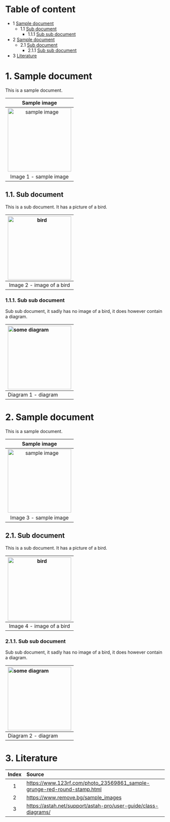 # Table of content

- 1 [Sample document](#chapter0)
	- 1.1 [Sub document](#chapter1)
		- 1.1.1 [Sub sub document](#chapter2)
- 2 [Sample document](#chapter3)
	- 2.1 [Sub document](#chapter4)
		- 2.1.1 [Sub sub document](#chapter5)
- 3 [Literature](#chapter6)

# 1. Sample document <a name="chapter0"></a>

This is a sample document.

|Sample image|
|:---:|
| <img width="200" src="https://previews.123rf.com/images/aquir/aquir1311/aquir131100316/23569861-sample-grunge-red-round-stamp.jpg"  alt="sample image"/> |
| Image 1 - sample image| 


## 1.1. Sub document <a name="chapter1"></a>

This is a sub document. It has a picture of a bird. 

| <img width="200" src="https://static.remove.bg/sample-gallery/graphics/bird-thumbnail.jpg"  alt="bird"/> |
|:---:|
|Image 2 - image of a bird|


### 1.1.1. Sub sub document <a name="chapter2"></a>

Sub sub document, it sadly has no image of a bird, it does however contain a diagram.

| <img width="200" src="https://astah.net/wp-content/uploads/2020/11/auto-create-class-diagram-detailed.png"  alt="some diagram"/> |
|:---|
| Diagram 1 - diagram |


# 2. Sample document <a name="chapter3"></a>

This is a sample document.

|Sample image|
|:---:|
| <img width="200" src="https://previews.123rf.com/images/aquir/aquir1311/aquir131100316/23569861-sample-grunge-red-round-stamp.jpg"  alt="sample image"/> |
| Image 3 - sample image| 


## 2.1. Sub document <a name="chapter4"></a>

This is a sub document. It has a picture of a bird. 

| <img width="200" src="https://static.remove.bg/sample-gallery/graphics/bird-thumbnail.jpg"  alt="bird"/> |
|:---:|
|Image 4 - image of a bird|


### 2.1.1. Sub sub document <a name="chapter5"></a>

Sub sub document, it sadly has no image of a bird, it does however contain a diagram.

| <img width="200" src="https://astah.net/wp-content/uploads/2020/11/auto-create-class-diagram-detailed.png"  alt="some diagram"/> |
|:---|
| Diagram 2 - diagram |


# 3. Literature <a name="chapter6"></a>

|Index|Source|
|:---:|:---|
| 1 | https://www.123rf.com/photo_23569861_sample-grunge-red-round-stamp.html | 
| 2 | https://www.remove.bg/sample_images | 
| 3 | https://astah.net/support/astah-pro/user-guide/class-diagrams/ | 


